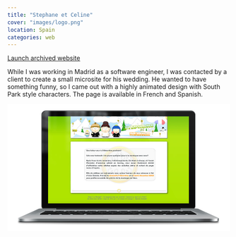 ```yaml
---
title: "Stephane et Celine"
cover: "images/logo.png"
location: Spain
categories: web
---
```


<p class="align-center">
<a class="btn" href="http://work.joanmira.com/webs/stephane/" target="_blank">Launch archived website</a></p>

While I was working in Madrid as a software engineer, I was contacted by a client to create a small microsite for his wedding. He wanted to have  something funny, so I came out with a highly animated design with South Park style characters. The page is available in French and Spanish.

![](./images/1.jpg)
